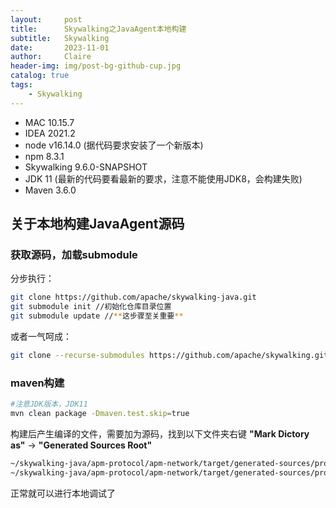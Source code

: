 ```yaml
---
layout:     post
title:      Skywalking之JavaAgent本地构建
subtitle:   Skywalking
date:       2023-11-01
author:     Claire
header-img: img/post-bg-github-cup.jpg
catalog: true
tags:
    - Skywalking
---
```


- MAC 10.15.7
- IDEA 2021.2
- node v16.14.0 (据代码要求安装了一个新版本)
- npm 8.3.1
- Skywalking 9.6.0-SNAPSHOT
- JDK 11 (最新的代码要看最新的要求，注意不能使用JDK8，会构建失败)
- Maven 3.6.0

## 关于本地构建JavaAgent源码

### 获取源码，加载submodule

分步执行：

```bash
git clone https://github.com/apache/skywalking-java.git
git submodule init //初始化仓库目录位置
git submodule update //**这步骤至关重要**
```

或者一气呵成：

```bash
git clone --recurse-submodules https://github.com/apache/skywalking.git
```

### maven构建

```bash
#注意JDK版本，JDK11
mvn clean package -Dmaven.test.skip=true
```

构建后产生编译的文件，需要加为源码，找到以下文件夹右键 **"Mark Dictory as"** -> **"Generated Sources Root"**

```xml
~/skywalking-java/apm-protocol/apm-network/target/generated-sources/protobuf/grpc-java
~/skywalking-java/apm-protocol/apm-network/target/generated-sources/protobuf/java
```

正常就可以进行本地调试了
